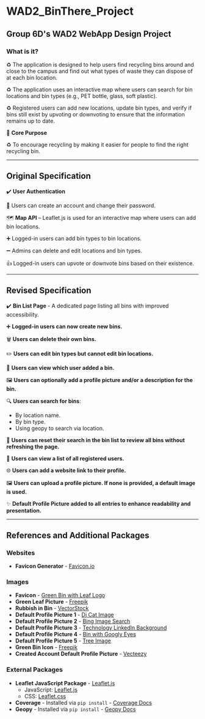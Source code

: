 # WAD2_BinThere_Project
## Group 6D's WAD2 WebApp Design Project

### What is it?​

♻️ The application is designed to help users find recycling bins around and close to the campus and find out what types of waste they can dispose of at each bin location.​

♻️ The application uses an interactive map where users can search for bin locations and bin types (e.g., PET bottle, glass, soft plastic).​

♻️ Registered users can add new locations, update bin types, and verify if bins still exist by upvoting or downvoting to ensure that the information remains up to date.​

📌 **Core Purpose**​

♻️ To encourage recycling by making it easier for people to find the right recycling bin.​

---

## Original Specification ​

✔️ **User Authentication** ​

📇 Users can create an account and change their password​.

🗺️ **Map API** – Leaflet.js is used for an interactive map where users can add bin locations​.

➕ Logged-in users can add bin types to bin locations​.

➖ Admins can delete and edit locations and bin types​.

👍 Logged-in users can upvote or downvote bins based on their existence.

---

## **Revised Specification**

✔️ **Bin List Page** - A dedicated page listing all bins with improved accessibility.

➕ **Logged-in users can now create new bins.**

🗑️ **Users can delete their own bins.**

✏️ **Users can edit bin types but cannot edit bin locations.**

👤 **Users can view which user added a bin.**

🖼️ **Users can optionally add a profile picture and/or a description for the bin.**

🔍 **Users can search for bins**:
   - By location name.
   - By bin type.
   - Using geopy to search via location.

🔄 **Users can reset their search in the bin list to review all bins without refreshing the page.**

👥 **Users can view a list of all registered users.**

🌐 **Users can add a website link to their profile.**

🖼️ **Users can upload a profile picture. If none is provided, a default image is used.**

✨ **Default Profile Picture added to all entries to enhance readability and presentation.**

---

## **References and Additional Packages**

### Websites
- **Favicon Generator** - [Favicon.io](https://favicon.io/favicon-converter/)

### **Images**
- **Favicon** - [Green Bin with Leaf Logo](https://c8.alamy.com/comp/2HKEJ26/rubbish-bin-green-with-leaf-logo-design-vector-graphic-symbol-icon-illustration-creative-idea-2HKEJ26.jpg)
- **Green Leaf Picture** - [Freepik](https://img.freepik.com/premium-vector/eco-circle-with-hand-logo_78370-3923.jpg?w=2000)
- **Rubbish in Bin** - [VectorStock](https://cdn1.vectorstock.com/i/1000x1000/55/65/put-rubbish-in-the-bin-vector-23855565.jpg)
- **Default Profile Picture 1** - [Dj Cat Image](https://archive.org/details/cat-meme-stock/素材/DJ猫.mp4)
- **Default Profile Picture 2** - [Bing Image Search](https://www.bing.com/images/search?view=detailV2&ccid=5GpH%2FATc&id=3CD6A2508F665A758A9E00ED778DF7BC0013B9F8&thid=OIP.5GpH_ATcZ3MIdbnMNJNG8AHaHa&mediaurl=https%3A%2F%2Fstatic.vecteezy.com%2Fsystem%2Fresources%2Fpreviews%2F010%2F852%2F913%2Foriginal%2Fleaf-icon-vector-png.png)
- **Default Profile Picture 3** - [Technology LinkedIn Background](https://wallpapers.com/images/hd/technology-linkedin-background-sj2amwxyouxivqod.jpg)
- **Default Profile Picture 4** - [Bin with Googly Eyes](https://i.pinimg.com/originals/b5/45/95/b54595929d40a4d90f717661bc905ec0.jpg)
- **Default Profile Picture 5** - [Tree Image](https://www.treesaw.co.uk/wp-content/uploads/2020/03/tree-3822149_1920.jpg)
- **Green Bin Icon** - [Freepik](https://www.freepik.com/icon/can_14863152#fromView=keyword&page=1&position=94&uuid=27a10ac2-d9fa-42d7-9951-86fcb72141ad)
- **Created Account Default Profile Picture** - [Vecteezy](https://static.vecteezy.com/system/resources/thumbnails/037/336/395/small_2x/user-profile-flat-illustration-avatar-person-icon-gender-neutral-silhouette-profile-picture-free-vector.jpg)

### **External Packages**
- **Leaflet JavaScript Package** - [Leaflet.js](https://leafletjs.com/index.html)
  - JavaScript: [Leaflet.js](https://unpkg.com/leaflet/dist/leaflet.js)
  - CSS: [Leaflet.css](https://unpkg.com/leaflet/dist/leaflet.css)
- **Coverage** - Installed via `pip install` - [Coverage Docs](https://coverage.readthedocs.io/en/7.7.0/)
- **Geopy** - Installed via `pip install` - [Geopy Docs](https://geopy.readthedocs.io/en/stable/)




